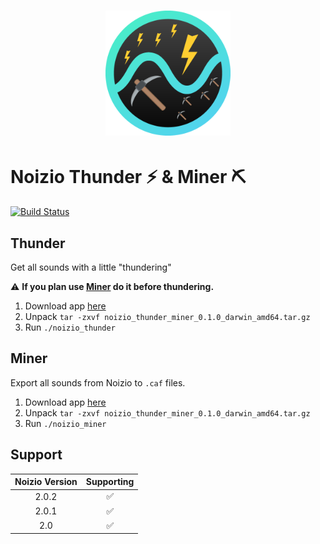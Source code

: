 # <div align="center"><img src='logo.png' height='200' alt='Logo'></div>

# Noizio Thunder :zap: & Miner :pick:

[![Build Status](https://travis-ci.com/TheMickeyMike/NoizioThunderMiner.svg?branch=master)](https://travis-ci.com/TheMickeyMike/NoizioThunderMiner)

## Thunder
Get all sounds with a little "thundering"

:warning: **If you plan use [Miner](#Miner) do it before thundering.**

1. Download app [here](https://github.com/TheMickeyMike/NoizioThunderMiner/releases/latest)
1. Unpack `tar -zxvf noizio_thunder_miner_0.1.0_darwin_amd64.tar.gz`
1. Run `./noizio_thunder`

## Miner
Export all sounds from Noizio to `.caf` files.

1. Download app [here](https://github.com/TheMickeyMike/NoizioThunderMiner/releases/latest)
1. Unpack `tar -zxvf noizio_thunder_miner_0.1.0_darwin_amd64.tar.gz`
1. Run `./noizio_miner`

## Support
| Noizio Version | Supporting |
|:-:|:-:|
| 2.0.2 | :white_check_mark:  |
| 2.0.1 | :white_check_mark:  |
| 2.0 | :white_check_mark:  |
